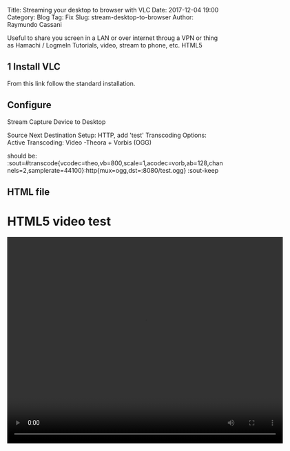 Title: Streaming your desktop to browser with VLC
Date: 2017-12-04 19:00
Category: Blog
Tag: Fix
Slug: stream-desktop-to-browser
Author: Raymundo Cassani

Useful to share you screen in a LAN or over internet throug a VPN or thing as Hamachi / LogmeIn
Tutorials, video, stream to phone, etc.
HTML5

## 1 Install VLC
From this link []() follow the standard installation.

## Configure

Stream
Capture Device to Desktop

Source Next
Destination Setup: HTTP, add 'test'
Transcoding Options: Active Transcoding: Video -Theora + Vorbis (OGG)

should be:
:sout=#transcode{vcodec=theo,vb=800,scale=1,acodec=vorb,ab=128,channels=2,samplerate=44100}:http{mux=ogg,dst=:8080/test.ogg} :sout-keep

## HTML file
<!DOCTYPE html>
<html>
<head>
<title>HTML5 video test</title>
</head>
<body>
<h1>HTML5 video test</h1>
<video width="640" height="480" autoplay>
    <source src="http://192.26.211.117:8080/test" type="video/ogg" />
    HTML5 video not supported.
</video>
</body>
</html>
